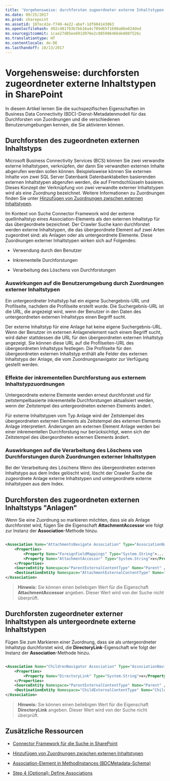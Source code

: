 ```yaml
---
title: 'Vorgehensweise: durchforsten zugeordneter externe Inhaltstypen in SharePoint'
ms.date: 09/25/2017
ms.prod: sharepoint
ms.assetid: 187ec42e-f749-4e22-abef-1df604143063
ms.openlocfilehash: 492c481703b7bb16a4c709d65f1698a06e024ded
ms.sourcegitcommit: 1cae27d85ee691d976e2c085986466de088f526c
ms.translationtype: HT
ms.contentlocale: de-DE
ms.lasthandoff: 10/13/2017
---
```

# <a name="how-to-crawl-associated-external-content-types-in-sharepoint"></a>Vorgehensweise: durchforsten zugeordneter externe Inhaltstypen in SharePoint
In diesem Artikel lernen Sie die suchspezifischen Eigenschaften im Business Data Connectivity (BDC)-Dienst-Metadatenmodell für das Durchforsten von Zuordnungen und die verschiedenen Benutzerumgebungen kennen, die Sie aktivieren können.
## <a name="crawling-the-associated-external-content-type"></a>Durchforsten des zugeordneten externen Inhaltstyps
<a name="HowToCrawlAssociations_CrawlingAssociatedExternalTypes"> </a>

Microsoft Business Connectivity Services (BCS) können Sie zwei verwandte externe Inhaltstypen, verknüpfen, der dann Sie verwandten externen Inhalte abgerufen werden sollen können. Beispielsweise können Sie externen Inhalte von zwei SQL Server Datenbank Datenbanktabellen basierenden externen Inhaltstypen abgerufen werden, die auf Fremdschlüsseln basieren. Dieses Konzept der Verknüpfung von zwei verwandte externer Inhaltstypen wird als eine  *Zuordnung*  bezeichnet. Weitere Informationen zu Zuordnungen finden Sie unter [Hinzufügen von Zuordnungen zwischen externen Inhaltstypen](http://msdn.microsoft.com/library/791e95ab-9b3c-413b-be12-bd0e59962c93%28Office.15%29.aspx). 
  
    
    
Im Kontext von Suche Connector Framework wird der externe quellinhaltstyp eines Association-Elements als den externen Inhaltstyp für das übergeordnete bezeichnet. Der Crawler Suche kann durchforstet werden externe Inhaltstypen, die das übergeordnete Element auf zwei Arten zugeordnet sind: als Anlagen oder als untergeordnete Elemente. Diese Zuordnungen externer Inhaltstypen wirken sich auf Folgendes:
  
    
    

- Verwendung durch den Benutzer
    
  
- Inkrementelle Durchforstungen
    
  
- Verarbeitung des Löschens von Durchforstungen
    
  

### <a name="user-experience-effects-from-external-content-type-associations"></a>Auswirkungen auf die Benutzerumgebung durch Zuordnungen externer Inhaltstypen

Ein untergeordneter Inhaltstyp hat ein eigene Suchergebnis-URL und Profilseite, nachdem die Profilseite erstellt wurde. Die Suchergebnis-URL ist die URL, die angezeigt wird, wenn der Benutzer in den Daten des untergeordneten externen Inhaltstyps einen Begriff sucht. 
  
    
    
Der externe Inhaltstyp für eine Anlage hat keine eigene Suchergebnis-URL. Wenn der Benutzer im externen Anlagenelement nach einem Begriff sucht, wird daher stattdessen die URL für den übergeordneten externen Inhaltstyp angezeigt. Sie können diese URL auf die Profilseiten-URL des übergeordneten Inhaltstyps festlegen. Die Profilseite für den übergeordneten externen Inhaltstyp enthält alle Felder des externen Inhaltstyps der Anlage, die vom Zuordnungsnavigator zur Verfügung gestellt werden.
  
    
    

### <a name="incremental-crawl-effects-from-external-content-type-associations"></a>Effekte der inkrementellen Durchforstung aus externem Inhaltstypzuordnungen

Untergeordnete externe Elemente werden erneut durchforstet und für zeitstempelbasierte inkrementelle Durchforstungen aktualisiert werden, wenn der Zeitstempel des untergeordneten externen Elements ändert. 
  
    
    
Für externe Inhaltstypen vom Typ Anlage wird der Zeitstempel des übergeordneten externen Elements als Zeitstempel des externen Elements Anlage interpretiert. Änderungen am externen Element Anlage werden bei einer inkrementellen Durchforstung nur berücksichtigt, wenn sich der Zeitstempel des übergeordneten externen Elements ändert.
  
    
    

### <a name="processing-crawl-deletions-effects-from-external-content-type-associations"></a>Auswirkungen auf die Verarbeitung des Löschens von Durchforstungen durch Zuordnungen externer Inhaltstypen

Bei der Verarbeitung des Löschens Wenn des übergeordneten externen Inhaltstyps aus dem Index gelöscht wird, löscht der Crawler Suche die zugeordnete Anlage externe Inhaltstypen und untergeordnete externe Inhaltstypen aus dem Index.
  
    
    

## <a name="crawling-associated-external-content-type-attachments"></a>Durchforsten des zugeordneten externen Inhaltstyps "Anlagen"
<a name="HowToCrawlAssociations_CrawlingAttachments"> </a>

Wenn Sie eine Zuordnung so markieren möchten, dass sie als Anlage durchforstet wird, fügen Sie die Eigenschaft **AttachmentAccessor** wie folgt zur Instanz der **Association**-Methode hinzu.
  
    
    

```XML

<Association Name="AttachmentsNavigate Association" Type="AssociationNavigator" ...>
    <Properties>
        <Property Name="ForeignFieldMappings" Type="System.String">....... </Property>
        <Property Name="AttachmentAccessor" Type="System.String">x</Property>
    </Properties>
    <SourceEntity Namespace="ParentExternalContentType" Name="Parent" />
    <DestinationEntity Namespace="AttachmentExternalContentType" Name="Attachment External Content Type" />
</Association>
```


> **Hinweis:** Sie können einen beliebigen Wert für die Eigenschaft **AttachmentAccessor** angeben. Dieser Wert wird von der Suche nicht überprüft.
  
    
    


## <a name="crawling-associated-external-content-types-as-child-external-content-types"></a>Durchforsten zugeordneter externer Inhaltstypen als untergeordnete externe Inhaltstypen
<a name="HowToCrawlAssociations_CrawlingChildExternalTypes"> </a>

Fügen Sie zum Markieren einer Zuordnung, dass sie als untergeordneter Inhaltstyp durchforstet wird, die **DirectoryLink**-Eigenschaft wie folgt der Instanz der **Association**-Methode hinzu.
  
    
    

```XML

<Association Name="ChildrenNavigator Association" Type="AssociationNavigator" ...>
    <Properties>
        <Property Name="DirectoryLink" Type="System.String">x</Property>
    </Properties>
    <SourceEntity Namespace="ParentExternalContentType" Name="Parent" />
    <DestinationEntity Namespace="ChildExternalContentType" Name="Child External Content Type" />
</Association>
```


> **Hinweis:** Sie können einen beliebigen Wert für die Eigenschaft **DirectoryLink** angeben. Dieser Wert wird von der Suche nicht überprüft.
  
    
    


## <a name="additional-resources"></a>Zusätzliche Ressourcen
<a name="SP15crawlects_addlresources"> </a>


-  [Connector Framework für die Suche in SharePoint](search-connector-framework-in-sharepoint.md)
    
  
-  [Hinzufügen von Zuordnungen zwischen externen Inhaltstypen](http://msdn.microsoft.com/library/791e95ab-9b3c-413b-be12-bd0e59962c93%28Office.15%29.aspx)
    
  
-  [Association-Element in MethodInstances (BDCMetadata-Schema)](http://msdn.microsoft.com/library/9659a1f5-1b12-03ef-f9e3-5c9904cc5dd0%28Office.15%29.aspx)
    
  
-  [Step 4 (Optional): Define Associations](http://msdn.microsoft.com/library/6bc55f46-459a-4986-8744-8c6c5f45097b%28Office.15%29.aspx)
    
  

